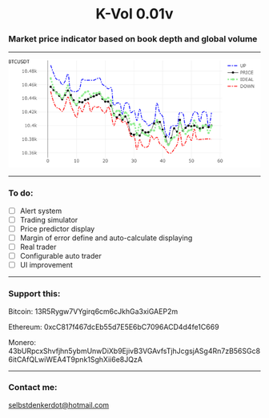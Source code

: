 <h1 align="center">K-Vol 0.01v</h1>

### Market price indicator based on book depth and global volume

<hr>

![Alt text](img.png?raw=true "BTCUSDT on Binance Exchange evolution price compared in real time")

<hr>

### To do: 

- [ ] Alert system
- [ ] Trading simulator 
- [ ] Price predictor display
- [ ] Margin of error define and auto-calculate displaying 
- [ ] Real trader
- [ ] Configurable auto trader 
- [ ] UI improvement

<hr>

### Support this: 

Bitcoin: 13R5Rygw7VYgirq6cm6cJkhGa3xiGAEP2m

Ethereum: 0xcC817f467dcEb55d7E5E6bC7096ACD4d4fe1C669

Monero: 43bURpcxShvfjhn5ybmUnwDiXb9EjivB3VGAvfsTjhJcgsjASg4Rn7zB56SGc86itCAfQLwiWEA4T9pnk1SghXii6e8JQzA


<hr>

### Contact me:

selbstdenkerdot@hotmail.com


<tr>
